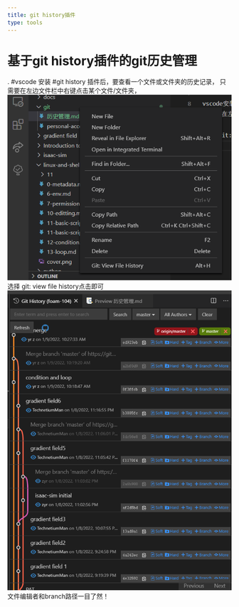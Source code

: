 ```yaml
---
title: git history插件
type: tools
---
```


# 基于git history插件的git历史管理

. #vscode 安装 #git history 插件后，要查看一个文件或文件夹的历史记录，
只需要在左边文件栏中右键点击某个文件/文件夹，
![](images/历史管理1.png)
选择 git: view file history点击即可
![](images/历史管理2.png)
文件编辑者和branch路径一目了然！